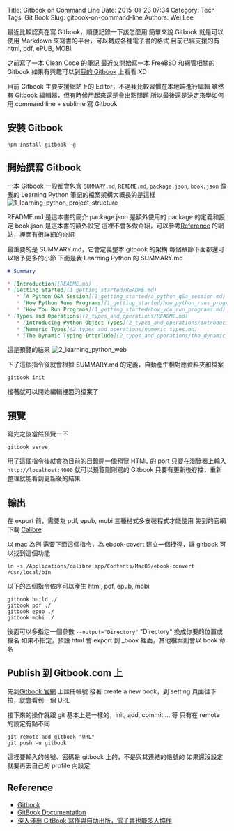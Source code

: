 Title: Gitbook on Command Line
Date: 2015-01-23 07:34
Category: Tech
Tags: Git Book
Slug: gitbook-on-command-line
Authors: Wei Lee

最近比較認真在寫 Gitbook，順便記錄一下該怎麼用
簡單來說 Gitbook 就是可以使用 Markdown 來寫書的平台，可以轉成各種電子書的格式
目前已經支援的有 html, pdf, ePUB, MOBI

<!--more-->

之前寫了一本 Clean Code 的筆記
最近又開始寫一本 FreeBSD 和網管相關的 Gitbook
如果有興趣可以到[我的 Gitbook](https://www.gitbook.com/@lee-w) 上看看 XD

目前 Gitbook 主要支援網站上的 Editor，不過我比較習慣在本地端進行編輯
雖然有 Gitbook 編輯器，但有時候用起來還是會出點問題
所以最後還是決定來學如何用 command line + sublime 寫 Gitbook

## 安裝 Gitbook

```shell
npm install gitbook -g
```

## 開始撰寫 Gitbook

一本 Gitbook 一般都會包含 `SUMMARY.md`, `README.md`, `package.json`, `book.json`
像我的 Learning Python 筆記的檔案架構大概長的是這樣
![1_learning_python_project_structure](/images/posts-image/2015-01-23-gitbook-on-command-line/6RDgdVZ.png)

README.md 是這本書的簡介
package.json 是額外使用的 package 的定義和設定
book.json 是這本書的額外設定
這裡不會多做介紹，可以參考[Reference](#Reference) 的網站，裡面有很詳細的介紹

最重要的是 SUMMARY.md，它會定義整本 gitbook 的架構
每個章節下面都還可以給予更多的小節
下面是我 Learning Python 的 SUMMARY.md

```markdown
# Summary

* [Introduction](README.md)
* [Getting Started](1_getting_started/README.md)
   * [A Python Q&A Session](1_getting_started/a_python_q&a_session.md)
   * [How Python Runs Programs](1_getting_started/how_python_runs_programs.md)
   * [How You Run Programs](1_getting_started/how_you_run_programs.md)
* [Types and Operations](2_types_and_operations/README.md)
   * [Introducing Python Object Types](2_types_and_operations/introducing_python_object_types.md)
   * [Numeric Types](2_types_and_operations/numeric_types.md)
   * [The Dynamic Typing Interlude](2_types_and_operations/the_dynamic_typing_interlude.md)
```

這是預覽的結果
![2_learning_python_web](/images/posts-image/2015-01-23-gitbook-on-command-line/d3NP0xi.png)

下了這個指令後就會根據 SUMMARY.md 的定義，自動產生相對應資料夾和檔案

```shell
gitbook init
```

接著就可以開始編輯裡面的檔案了

## 預覽

寫完之後當然預覽一下

```shell
gitbook serve
```

用了這個指令後就會為目前的目錄開一個預覽 HTML 的 port
只要在瀏覽器上輸入 `http://localhost:4000`
就可以預覽剛剛寫的 Gitbook
只要有更新後存擋，重新整理就能看到更新後的結果

## 輸出

在 export 前，需要為 pdf, epub, mobi 三種格式多安裝程式才能使用
先到的官網下載 [Calibre](http://calibre-ebook.com/download)

以 mac 為例
需要下面這個指令，為 ebook-covert 建立一個捷徑，讓 gitbook 可以找到這個功能

```shell
ln -s /Applications/calibre.app/Contents/MacOS/ebook-convert /usr/local/bin
```

以下的四個指令依序可以產生 html, pdf, epub, mobi

```shell
gitbook build ./
gitbook pdf ./
gitbook epub ./
gitbook mobi ./
```

後面可以多指定一個參數 `--output="Directory"`
"Directory" 換成你要的位置或檔名
如果不指定，預設 html 會 export 到 \_book 裡面，其他檔案則會以 book 命名

## Publish 到 Gitbook.com 上

先到[Gitbook 官網](https://www.gitbook.com) 上註冊帳號
接著 create a new book，到 setting 頁面往下拉，就會看到一個 URL

接下來的操作就跟 git 基本上是一樣的，init, add, commit ... 等
只有在 remote 的設定有點不同

```shell
git remote add gitbook "URL"
git push -u gitbook
```

這裡要輸入的帳號、密碼是 gitbook 上的，不是與其連結的帳號的
如果還沒設定就要再去自己的 profile 內設定

<a name="reference"></a>

## Reference

* [Gitbook](https://github.com/GitbookIO/gitbook)
* [GitBook Documentation](http://help.gitbook.io/index.html)
* [深入淺出 GitBook 寫作與自助出版，電子書也能多人協作](http://www.codedata.com.tw/social-coding/gitbook-self-publishing/)

